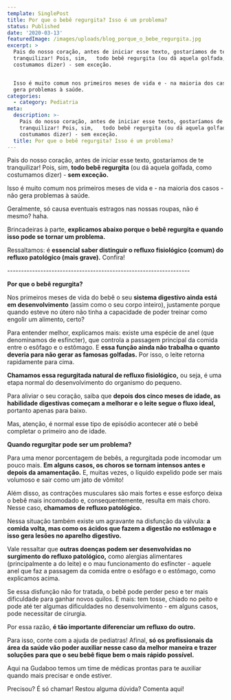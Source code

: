 ```yaml
---
template: SinglePost
title: Por que o bebê regurgita? Isso é um problema?
status: Published
date: '2020-03-13'
featuredImage: /images/uploads/blog_porque_o_bebe_regurgita.jpg
excerpt: >
  Pais do nosso coração, antes de iniciar esse texto, gostaríamos de te
  tranquilizar! Pois, sim,   todo bebê regurgita (ou dá aquela golfada, como
  costumamos dizer) - sem exceção. 


  Isso é muito comum nos primeiros meses de vida e - na maioria dos casos - não
  gera problemas à saúde. 
categories:
  - category: Pediatria
meta:
  description: >-
    Pais do nosso coração, antes de iniciar esse texto, gostaríamos de te
    tranquilizar! Pois, sim,   todo bebê regurgita (ou dá aquela golfada, como
    costumamos dizer) - sem exceção. 
  title: Por que o bebê regurgita? Isso é um problema?
---
```

Pais do nosso coração, antes de iniciar esse texto, gostaríamos de te tranquilizar! Pois, sim, **todo bebê regurgita** (ou dá aquela golfada, como costumamos dizer) - **sem exceção.** 

Isso é muito comum nos primeiros meses de vida e - na maioria dos casos - não gera problemas à saúde. 

Geralmente, só causa eventuais estragos nas nossas roupas, não é mesmo? haha. 

Brincadeiras à parte, **explicamos abaixo porque o bebê regurgita e quando isso pode se tornar um problema.** 

Ressaltamos: é **essencial saber distinguir o refluxo fisiológico (comum) do refluxo patológico (mais grave).** Confira!

\------------------------------------------------------------------

**Por que o bebê regurgita?**

Nos primeiros meses de vida do bebê o seu **sistema digestivo ainda está em desenvolvimento** (assim como o seu corpo inteiro), justamente porque quando esteve no útero não tinha a capacidade de poder treinar como engolir um alimento, certo?

Para entender melhor, explicamos mais: existe uma espécie de anel (que denominamos de esfíncter), que controla a passagem principal da comida entre o esôfago e o estômago. E **essa função ainda não trabalha o quanto deveria para não gerar as famosas golfadas.** Por isso, o leite retorna rapidamente para cima. 

**Chamamos essa regurgitada natural de refluxo fisiológico,** ou seja, é uma etapa normal do desenvolvimento do organismo do pequeno.

Para aliviar o seu coração, saiba que **depois dos cinco meses de idade, as habilidade digestivas começam a melhorar e o leite segue o fluxo ideal,** portanto apenas para baixo.

Mas, atenção, é normal esse tipo de episódio acontecer até o bebê completar o primeiro ano de idade.

**Quando regurgitar pode ser um problema?** 

Para uma menor porcentagem de bebês, a regurgitada pode incomodar um pouco mais. **Em alguns casos, os choros se tornam intensos antes e depois da amamentação.** E, muitas vezes, o líquido expelido pode ser mais volumoso e sair como um jato de vômito!

Além disso, as contrações musculares são mais fortes e esse esforço deixa o bebê mais incomodado e, consequentemente, resulta em mais choro. Nesse caso, **chamamos de refluxo patológico.**  

Nessa situação também existe um agravante na disfunção da válvula: **a comida volta, mas como os ácidos que fazem a digestão no estômago e isso gera lesões no aparelho digestivo.** 

Vale ressaltar que **outras doenças podem ser desenvolvidas no surgimento do refluxo patológico,** como alergias alimentares (principalmente a do leite) e o mau funcionamento do esfíncter - aquele anel que faz a passagem da comida entre o esôfago e o estômago, como explicamos acima. 

Se essa disfunção não for tratada, o bebê pode perder peso e ter mais dificuldade para ganhar novos quilos. E mais: tem tosse, chiado no peito e pode até ter algumas dificuldades no desenvolvimento - em alguns casos, pode necessitar de cirurgia. 

Por essa razão, **é tão importante diferenciar um refluxo do outro.** 

Para isso, conte com a ajuda de pediatras! Afinal, **só os profissionais da área da saúde vão poder auxiliar nesse caso da melhor maneira e trazer soluções para que o seu bebê fique bem o mais rápido possível.** 

Aqui na Gudaboo temos um time de médicas prontas para te auxiliar quando mais precisar e onde estiver. 

Precisou? É só chamar! Restou alguma dúvida? Comenta aqui!
